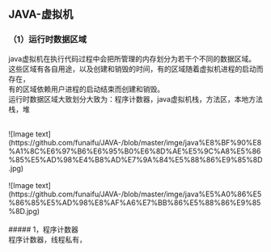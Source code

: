 JAVA-虚拟机
------------------------------
### （1）运行时数据区域<br>
java虚拟机在执行代码过程中会把所管理的内存划分为若干个不同的数据区域。<br>
这些区域有各自用途，以及创建和销毁的时间，有的区域随着虚拟机进程的启动而存在，<br>
有的区域依赖用户进程的启动结束而创建和销毁。<br>
运行时数据区域大致划分大致为：程序计数器，java虚拟机栈，方法区，本地方法栈，堆<br>

<br>
![Image text](https://github.com/funaifu/JAVA-/blob/master/imge/java%E8%BF%90%E8%A1%8C%E6%97%B6%E6%95%B0%E6%8D%AE%E5%9C%A8%E5%86%85%E5%AD%98%E4%B8%AD%E7%9A%84%E5%88%86%E9%85%8D.jpg)<br>
<br>
![Image text](https://github.com/funaifu/JAVA-/blob/master/imge/java%E5%A0%86%E5%86%85%E5%AD%98%E8%AF%A6%E7%BB%86%E5%88%86%E9%85%8D.jpg)<br>
<br>
#####  1，程序计数器<br>
程序计数器，线程私有，

